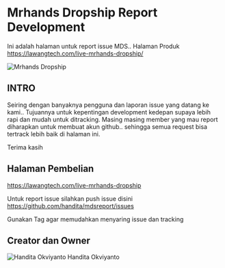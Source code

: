 # Mrhands Dropship Report Development
Ini adalah halaman untuk report issue MDS..
Halaman Produk
https://lawangtech.com/live-mrhands-dropship/

![Mrhands Dropship](https://lawangtech.com/wp-content/uploads/2018/07/logo.png)

## INTRO ##
Seiring dengan banyaknya pengguna dan laporan issue yang datang ke kami.. 
Tujuannya untuk kepentingan development kedepan supaya lebih rapi dan mudah untuk ditracking. Masing masing member yang mau report diharapkan untuk membuat akun github.. sehingga semua request bisa tertrack lebih baik di halaman ini.

Terima kasih

## Halaman Pembelian ##
https://lawangtech.com/live-mrhands-dropship

Untuk report issue silahkan push issue disini
https://github.com/handita/mdsreport/issues

Gunakan Tag agar memudahkan menyaring issue dan tracking

## Creator dan Owner ## 
![Handita Okviyanto](https://lawangtech.com/wp-content/uploads/2018/07/avatar.jpg)
Handita Okviyanto
